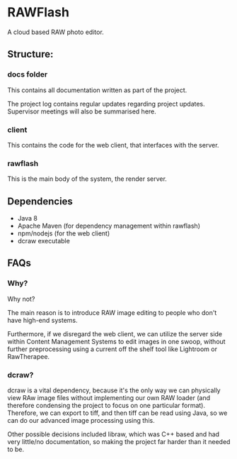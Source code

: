 # RAWFlash
A cloud based RAW photo editor.


## Structure:
### docs folder
This contains all documentation written as part of the project.

The project log contains regular updates regarding project updates. Supervisor meetings will also be summarised here.

### client
This contains the code for the web client, that interfaces with the server.

### rawflash
This is the main body of the system, the render server.

## Dependencies
- Java 8
- Apache Maven (for dependency management within rawflash)
- npm/nodejs (for the web client)
- dcraw executable

## FAQs
### Why?
Why not?

The main reason is to introduce RAW image editing to people who don't have high-end systems.

Furthermore, if we disregard the web client, we can utilize the server side within Content Management Systems to edit images in one swoop, without further preprocessing using a current off the shelf tool like Lightroom or RawTherapee.

### dcraw? 

dcraw is a vital dependency, because it's the only way we can physically view RAw image files without implementing our own RAW loader (and therefore condensing the project to focus on one particular format). Therefore, we can export to tiff, and then tiff can be read using Java, so we can do our advanced image processing using this.

Other possible decisions included libraw, which was C++ based and had very little/no documentation, so making the project far harder than it needed to be. 
